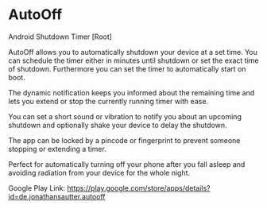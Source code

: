 # AutoOff
Android Shutdown Timer [Root]

AutoOff allows you to automatically shutdown your device at a set time. You can schedule the timer either in minutes until shutdown or set the exact time of shutdown. Furthermore you can set the timer to automatically start on boot.

The dynamic notification keeps you informed about the remaining time and lets you extend or stop the currently running timer with ease.

You can set a short sound or vibration to notify you about an upcoming shutdown and optionally shake your device to delay the shutdown.

The app can be locked by a pincode or fingerprint to prevent someone stopping or extending a timer.

Perfect for automatically turning off your phone after you fall asleep and avoiding radiation from your device for the whole night.

Google Play Link: https://play.google.com/store/apps/details?id=de.jonathansautter.autooff
